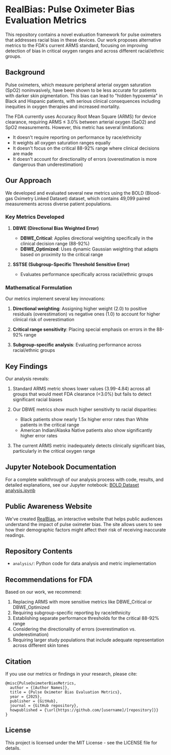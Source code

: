 # RealBias: Pulse Oximeter Bias Evaluation Metrics

This repository contains a novel evaluation framework for pulse oximeters that addresses racial bias in these devices. Our work proposes alternative metrics to the FDA's current ARMS standard, focusing on improving detection of bias in critical oxygen ranges and across different racial/ethnic groups.

## Background

Pulse oximeters, which measure peripheral arterial oxygen saturation (SpO2) noninvasively, have been shown to be less accurate for patients with darker skin pigmentation. This bias can lead to "hidden hypoxemia" in Black and Hispanic patients, with serious clinical consequences including inequities in oxygen therapies and increased mortality.

The FDA currently uses Accuracy Root Mean Square (ARMS) for device clearance, requiring ARMS ≤ 3.0% between arterial oxygen (SaO2) and SpO2 measurements. However, this metric has several limitations:
- It doesn't require reporting on performance by race/ethnicity
- It weights all oxygen saturation ranges equally
- It doesn't focus on the critical 88-92% range where clinical decisions are made
- It doesn't account for directionality of errors (overestimation is more dangerous than underestimation)

## Our Approach

We developed and evaluated several new metrics using the BOLD (Blood-gas Oximetry Linked Dataset) dataset, which contains 49,099 paired measurements across diverse patient populations.

### Key Metrics Developed

1. **DBWE (Directional Bias Weighted Error)**
   - **DBWE_Critical**: Applies directional weighting specifically in the clinical decision range (88-92%)
   - **DBWE_Optimized**: Uses dynamic Gaussian weighting that adapts based on proximity to the critical range

2. **SSTSE (Subgroup-Specific Threshold Sensitive Error)**
   - Evaluates performance specifically across racial/ethnic groups

### Mathematical Formulation

Our metrics implement several key innovations:

1. **Directional weighting**: Assigning higher weight (2.0) to positive residuals (overestimation) vs negative ones (1.0) to account for higher clinical risk of overestimation
   
2. **Critical range sensitivity**: Placing special emphasis on errors in the 88-92% range

3. **Subgroup-specific analysis**: Evaluating performance across racial/ethnic groups

## Key Findings

Our analysis reveals:

1. Standard ARMS metric shows lower values (3.99-4.84) across all groups that would meet FDA clearance (<3.0%) but fails to detect significant racial biases

2. Our DBWE metrics show much higher sensitivity to racial disparities:
   - Black patients show nearly 1.5x higher error rates than White patients in the critical range
   - American Indian/Alaska Native patients also show significantly higher error rates

3. The current ARMS metric inadequately detects clinically significant bias, particularly in the critical oxygen range

## Jupyter Notebook Documentation
For a complete walkthrough of our analysis process with code, results, and detailed explanations, see our Jupyter notebook:
[BOLD Dataset analysis.ipynb](https://github.com/akinbjoseph/RealBias/blob/main/BOLD%20Dataset%20analysis.ipynb)

## Public Awareness Website

We've created [RealBias](https://akinbjoseph.github.io/oximeterfin/Finalbiaswebsite.html), an interactive website that helps public audiences understand the impact of pulse oximeter bias. The site allows users to see how their demographic factors might affect their risk of receiving inaccurate readings.

## Repository Contents

- `analysis/`: Python code for data analysis and metric implementation

## Recommendations for FDA

Based on our work, we recommend:

1. Replacing ARMS with more sensitive metrics like DBWE_Critical or DBWE_Optimized
2. Requiring subgroup-specific reporting by race/ethnicity
3. Establishing separate performance thresholds for the critical 88-92% range
4. Considering the directionality of errors (overestimation vs. underestimation)
5. Requiring larger study populations that include adequate representation across different skin tones

## Citation

If you use our metrics or findings in your research, please cite:

```
@misc{PulseOximeterBiasMetrics,
  author = {[Author Names]},
  title = {Pulse Oximeter Bias Evaluation Metrics},
  year = {2025},
  publisher = {GitHub},
  journal = {GitHub repository},
  howpublished = {\url{https://github.com/[username]/[repository]}}
}
```

## License

This project is licensed under the MIT License - see the LICENSE file for details.
